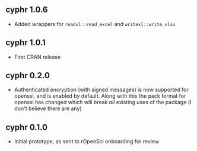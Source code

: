 ## cyphr 1.0.6

* Added wrappers for `readxl::read_excel` and `writexl::write_xlsx`

## cyphr 1.0.1

* First CRAN release

## cyphr 0.2.0

* Authenticated encryption (with signed messages) is now supported for openssl, and is enabled by default.  Along with this the pack format for openssl has changed which will break *all* existing uses of the package (I don't believe there are any)

## cyphr 0.1.0

* Initial prototype, as sent to rOpenSci onboarding for review
